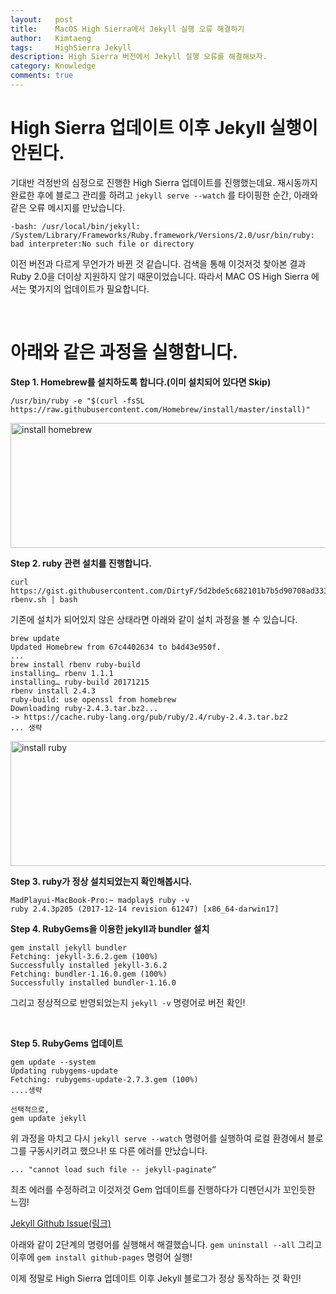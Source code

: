```yaml
---
layout:   post
title:    MacOS High Sierra에서 Jekyll 실행 오류 해결하기
author:   Kimtaeng
tags: 	  HighSierra Jekyll
description: High Sierra 버전에서 Jekyll 실행 오류를 해결해보자.
category: Knowledge
comments: true
---
```


# High Sierra 업데이트 이후 Jekyll 실행이 안된다.

기대반 걱정반의 심정으로 진행한 High Sierra 업데이트를 진행했는데요.
재시동까지 완료한 후에 블로그 관리를 하려고 ```jekyll serve --watch``` 를 타이핑한 순간, 아래와 같은 오류 메시지를 만났습니다.

```
-bash: /usr/local/bin/jekyll: /System/Library/Frameworks/Ruby.framework/Versions/2.0/usr/bin/ruby: bad interpreter:No such file or directory
```

이전 버전과 다르게 무언가가 바뀐 것 같습니다.
검색을 통해 이것저것 찾아본 결과 Ruby 2.0을 더이상 지원하지 않기 때문이었습니다.
따라서 MAC OS High Sierra 에서는 몇가지의 업데이트가 필요합니다.

<br/>

# 아래와 같은 과정을 실행합니다.

<b>Step 1. Homebrew를 설치하도록 합니다.(이미 설치되어 있다면 Skip)</b>
```
/usr/bin/ruby -e "$(curl -fsSL https://raw.githubusercontent.com/Homebrew/install/master/install)"
```
<img class="post_image" src="{{ site.baseurl }}/img/post/2018-03-08-jekyll-build-not-working-in-mac-os-high-sierra-1.png" width="600" height="200" alt="install homebrew"/>

<br/>

<b>Step 2. ruby 관련 설치를 진행합니다.</b>
```
curl https://gist.githubusercontent.com/DirtyF/5d2bde5c682101b7b5d90708ad333bf3/raw/bbac59647ac66016cf443caf7d48c6ae173ae57f/setup-rbenv.sh | bash
```
기존에 설치가 되어있지 않은 상태라면 아래와 같이 설치 과정을 볼 수 있습니다.
```
brew update
Updated Homebrew from 67c4402634 to b4d43e950f.
...
brew install rbenv ruby-build
installing… rbenv 1.1.1
installing… ruby-build 20171215
rbenv install 2.4.3
ruby-build: use openssl from homebrew
Downloading ruby-2.4.3.tar.bz2...
-> https://cache.ruby-lang.org/pub/ruby/2.4/ruby-2.4.3.tar.bz2
... 생략
```

<img class="post_image" src="{{ site.baseurl }}/img/post/2018-03-08-jekyll-build-not-working-in-mac-os-high-sierra-2.png" width="600" height="200" alt="install ruby"/>

<br/>

<b>Step 3. ruby가 정상 설치되었는지 확인해봅시다.</b>
```
MadPlayui-MacBook-Pro:~ madplay$ ruby -v
ruby 2.4.3p205 (2017-12-14 revision 61247) [x86_64-darwin17]
```

<b>Step 4. RubyGems을 이용한 jekyll과 bundler 설치</b>
```
gem install jekyll bundler
Fetching: jekyll-3.6.2.gem (100%)
Successfully installed jekyll-3.6.2
Fetching: bundler-1.16.0.gem (100%)
Successfully installed bundler-1.16.0
```
그리고 정상적으로 반영되었는지 ```jekyll -v``` 명령어로 버전 확인!

<br/>

<b>Step 5. RubyGems 업데이트</b>
```
gem update --system
Updating rubygems-update
Fetching: rubygems-update-2.7.3.gem (100%)
....생략

선택적으로,
gem update jekyll
```

위 과정을 마치고 다시 ```jekyll serve --watch``` 명령어를 실행하여
로컬 환경에서 블로그를 구동시키려고 했으나! 또 다른 에러를 만났습니다.

```
... "cannot load such file -- jekyll-paginate“
```
최초 에러를 수정하려고 이것저것 Gem 업데이트를 진행하다가 디펜던시가 꼬인듯한 느낌!

<a href="https://github.com/jekyll/jekyll/issues/4518" rel="nofollow" target="_blank">Jekyll Github Issue(링크)</a>

아래와 같이 2단계의 명령어를 실행해서 해결했습니다.
```gem uninstall --all``` 그리고 이후에 ```gem install github-pages``` 명령어 실행!

이제 정말로 High Sierra 업데이트 이후 Jekyll 블로그가 정상 동작하는 것 확인!